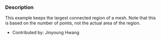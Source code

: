 ### Description
This example keeps the largest connected region of a mesh. Note that this is based on the number of points, not the actual area of the region.

* Contributed by: Jinyoung Hwang
